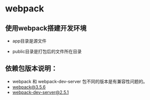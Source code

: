 # webpack

## 使用webpack搭建开发环境

- app目录是源文件

- public目录是打包后的文件所在目录


## 依赖包版本说明：
- webpack 和 webpack-dev-server 包不同的版本是有兼容性问题的。
- webpack@3.5.6
- webpack-dev-server@2.5.1